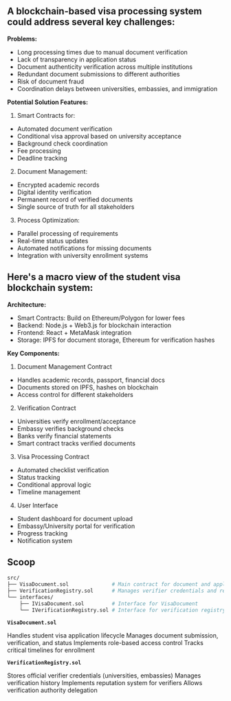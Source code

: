 ## A blockchain-based visa processing system could address several key challenges:

**Problems:**
- Long processing times due to manual document verification
- Lack of transparency in application status
- Document authenticity verification across multiple institutions
- Redundant document submissions to different authorities
- Risk of document fraud
- Coordination delays between universities, embassies, and immigration

**Potential Solution Features:**
1. Smart Contracts for:
- Automated document verification
- Conditional visa approval based on university acceptance
- Background check coordination
- Fee processing
- Deadline tracking

2. Document Management:
- Encrypted academic records
- Digital identity verification
- Permanent record of verified documents
- Single source of truth for all stakeholders

3. Process Optimization:
- Parallel processing of requirements
- Real-time status updates
- Automated notifications for missing documents
- Integration with university enrollment systems

## Here's a macro view of the student visa blockchain system:

**Architecture:**
- Smart Contracts: Build on Ethereum/Polygon for lower fees
- Backend: Node.js + Web3.js for blockchain interaction
- Frontend: React + MetaMask integration
- Storage: IPFS for document storage, Ethereum for verification hashes

**Key Components:**

1. Document Management Contract
- Handles academic records, passport, financial docs
- Documents stored on IPFS, hashes on blockchain
- Access control for different stakeholders

2. Verification Contract
- Universities verify enrollment/acceptance
- Embassy verifies background checks
- Banks verify financial statements
- Smart contract tracks verified documents

3. Visa Processing Contract
- Automated checklist verification
- Status tracking
- Conditional approval logic
- Timeline management

4. User Interface
- Student dashboard for document upload
- Embassy/University portal for verification
- Progress tracking
- Notification system

## Scoop

```bash
src/
├── VisaDocument.sol              # Main contract for document and application management
├── VerificationRegistry.sol      # Manages verifier credentials and reputation
└── interfaces/
    ├── IVisaDocument.sol         # Interface for VisaDocument
    └── IVerificationRegistry.sol # Interface for verification registry
```

**`VisaDocument.sol`**

Handles student visa application lifecycle
Manages document submission, verification, and status
Implements role-based access control
Tracks critical timelines for enrollment

**`VerificationRegistry.sol`**

Stores official verifier credentials (universities, embassies)
Manages verification history
Implements reputation system for verifiers
Allows verification authority delegation
